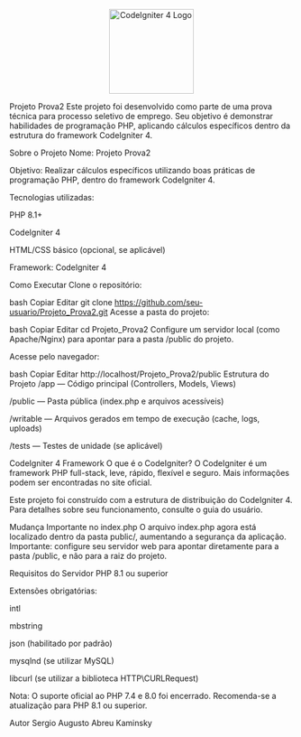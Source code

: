 <p align="center">
  <img src="https://codeigniter.com/assets/icons/ci-logo.svg" alt="CodeIgniter 4 Logo" width="150">
</p>
Projeto Prova2
Este projeto foi desenvolvido como parte de uma prova técnica para processo seletivo de emprego.
Seu objetivo é demonstrar habilidades de programação PHP, aplicando cálculos específicos dentro da estrutura do framework CodeIgniter 4.

Sobre o Projeto
Nome: Projeto Prova2

Objetivo: Realizar cálculos específicos utilizando boas práticas de programação PHP, dentro do framework CodeIgniter 4.

Tecnologias utilizadas:

PHP 8.1+

CodeIgniter 4

HTML/CSS básico (opcional, se aplicável)

Framework: CodeIgniter 4

Como Executar
Clone o repositório:

bash
Copiar
Editar
git clone https://github.com/seu-usuario/Projeto_Prova2.git
Acesse a pasta do projeto:

bash
Copiar
Editar
cd Projeto_Prova2
Configure um servidor local (como Apache/Nginx) para apontar para a pasta /public do projeto.

Acesse pelo navegador:

bash
Copiar
Editar
http://localhost/Projeto_Prova2/public
Estrutura do Projeto
/app — Código principal (Controllers, Models, Views)

/public — Pasta pública (index.php e arquivos acessíveis)

/writable — Arquivos gerados em tempo de execução (cache, logs, uploads)

/tests — Testes de unidade (se aplicável)

CodeIgniter 4 Framework
O que é o CodeIgniter?
O CodeIgniter é um framework PHP full-stack, leve, rápido, flexível e seguro.
Mais informações podem ser encontradas no site oficial.

Este projeto foi construído com a estrutura de distribuição do CodeIgniter 4.
Para detalhes sobre seu funcionamento, consulte o guia do usuário.

Mudança Importante no index.php
O arquivo index.php agora está localizado dentro da pasta public/, aumentando a segurança da aplicação.
Importante: configure seu servidor web para apontar diretamente para a pasta /public, e não para a raiz do projeto.

Requisitos do Servidor
PHP 8.1 ou superior

Extensões obrigatórias:

intl

mbstring

json (habilitado por padrão)

mysqlnd (se utilizar MySQL)

libcurl (se utilizar a biblioteca HTTP\CURLRequest)

Nota: O suporte oficial ao PHP 7.4 e 8.0 foi encerrado. Recomenda-se a atualização para PHP 8.1 ou superior.

Autor
Sergio Augusto Abreu Kaminsky
